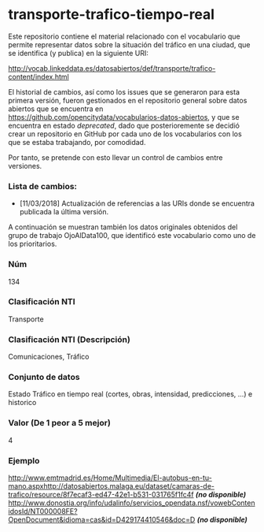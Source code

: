 # transporte-trafico-tiempo-real
Este repositorio contiene el material relacionado con el vocabulario que permite representar datos sobre la situación del tráfico en una ciudad, que se identifica (y publica) en la siguiente URI:

http://vocab.linkeddata.es/datosabiertos/def/transporte/trafico-content/index.html

El historial de cambios, así como los issues que se generaron para esta primera versión, fueron gestionados en el repositorio general sobre datos abiertos que se encuentra en https://github.com/opencitydata/vocabularios-datos-abiertos, y que se encuentra en estado *deprecated*, dado que posterioremente se decidió crear un repositorio en GitHub por cada uno de los vocabularios con los que se estaba trabajando, por comodidad.

Por tanto, se pretende con esto llevar un control de cambios entre versiones.

### Lista de cambios:
* [11/03/2018] Actualización de referencias a las URIs donde se encuentra publicada la última versión.

A continuación se muestran también los datos originales obtenidos del grupo de trabajo OjoAlData100, que identificó este vocabulario como uno de los prioritarios.

### Núm
134
### Clasificación NTI
Transporte
### Clasificación NTI (Descripción)
Comunicaciones, Tráfico
### Conjunto de datos
Estado Tráfico en tiempo real (cortes, obras, intensidad, predicciones, …) e historico
### Valor (De 1 peor a 5 mejor)
4
### Ejemplo
http://www.emtmadrid.es/Home/Multimedia/El-autobus-en-tu-mano.aspxhttp://datosabiertos.malaga.eu/dataset/camaras-de-trafico/resource/8f7ecaf3-ed47-42e1-b531-031765f1fc4f ***(no disponible)***
 http://www.donostia.org/info/udalinfo/servicios_opendata.nsf/vowebContenidosId/NT000008FE?OpenDocument&idioma=cas&id=D429174410546&doc=D
***(no disponible)***
